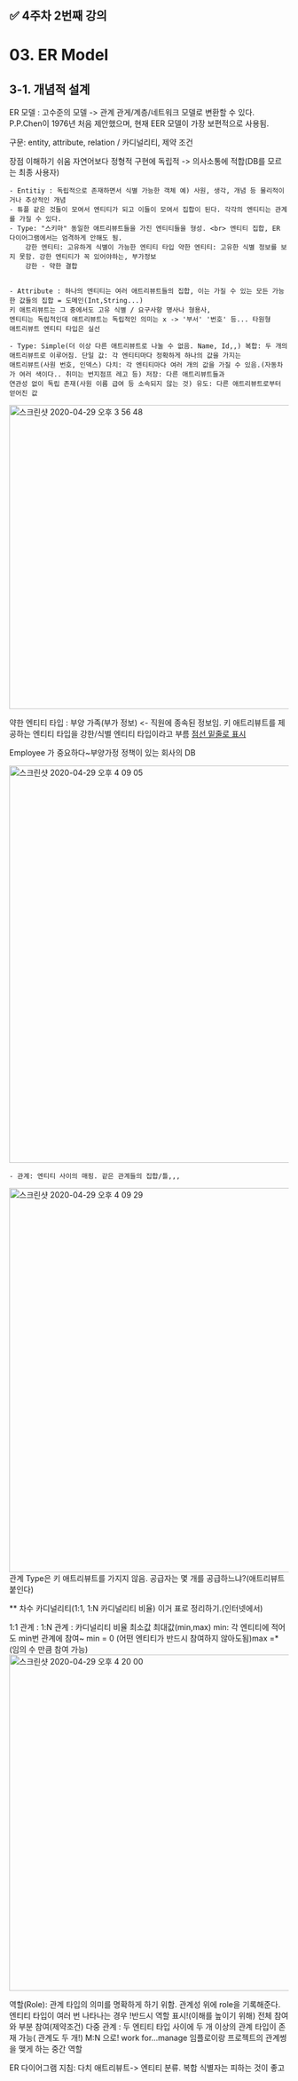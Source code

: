 ## ✅  4주차 2번째 강의


# 03. ER Model

## 3-1. 개념적 설계

ER 모델 : 고수준의 모델 -> 관계 관게/계층/네트워크 모델로 변환할 수 있다. <br>
P.P.Chen이 1976년 처음 제안했으며, 현재 EER 모델이 가장 보편적으로 사용됨.

구문: entity, attribute, relation / 카디널리티, 제약 조건

장점
이해하기 쉬움
자연어보다 정형적
구현에 독립적 -> 의사소통에 적합(DB를 모르는 최종 사용자)

    - Entitiy : 독립적으로 존재하면서 식별 가능한 객체 예) 사원, 생각, 개념 등 물리적이거나 추상적인 개념
    - 튜플 같은 것들이 모여서 엔티티가 되고 이들이 모여서 집합이 된다. 각각의 엔티티는 관계를 가질 수 있다.
    - Type: "스키마" 동일한 애트리뷰트들을 가진 엔티티들을 형성. <br> 엔티티 집합, ER 다이어그램에서는 엄격하게 안해도 됨.
        강한 엔티티: 고유하게 식별이 가능한 엔티티 타입 약한 엔티티: 고유한 식별 정보를 보지 못함. 강한 엔티티가 꼭 있어야하는, 부가정보
        강한 - 약한 결합
   
        
    - Attribute : 하나의 엔티티는 여러 애트리뷰트들의 집합, 이는 가질 수 있는 모든 가능한 값들의 집합 = 도메인(Int,String...)
    키 애트리뷰트는 그 중에서도 고유 식별 / 요구사항 명사나 형용사, 
    엔티티는 독립적인데 애트리뷰트는 독립적인 의미는 x -> '부서' '번호' 등... 타원형
    애트리뷰트 엔티티 타입은 실선
    
    - Type: Simple(더 이상 다른 애트리뷰트로 나눌 수 없음. Name, Id,,) 복합: 두 개의 애트리뷰트로 이루어짐. 단일 값: 각 엔티티마다 정확하게 하나의 값을 가지는 
    애트리뷰트(사원 번호, 인덱스) 다치: 각 엔티티마다 여러 개의 값을 가질 수 있음.(자동차가 여러 색이다.. 취미는 번지점프 레고 등) 저장: 다른 애트리뷰트들과
    연관성 없이 독립 존재(사원 이름 급여 등 소속되지 않는 것) 유도: 다른 애트리뷰트로부터 얻어진 값
   <img width="548" alt="스크린샷 2020-04-29 오후 3 56 48" src="https://user-images.githubusercontent.com/35520314/80568745-873ad880-8a32-11ea-82e9-f1c40c1bb862.png">
   
약한 엔티티 타입 : 부양 가족(부가 정보) <- 직원에 종속된 정보임. 키 애트리뷰트를 제공하는 엔티티 타입을 강한/식별 엔티티 타입이라고 부름 <u>점선 밑줄로 표시</u>

Employee 가 중요하다~부양가정 정책이 있는 회사의 DB

<img width="716" alt="스크린샷 2020-04-29 오후 4 09 05" src="https://user-images.githubusercontent.com/35520314/80569355-c1f14080-8a33-11ea-8848-1d8ab0f59593.png">

    - 관계: 엔티티 사이의 매핑. 같은 관계들의 집합/틀,,,  

<img width="693" alt="스크린샷 2020-04-29 오후 4 09 29" src="https://user-images.githubusercontent.com/35520314/80569395-cfa6c600-8a33-11ea-9acd-b0bb932264a7.png">
    관계 Type은 키 애트리뷰트를 가지지 않음. 공급자는 몇 개를 공급하느냐?(애트리뷰트 붙인다)
  

** 차수 카디널리티(1:1, 1:N 카디널리티 비율) 이거 표로 정리하기.(인터넷에서)

1:1 관계 : 
1:N 관계 : 
카디널리티 비율 최소값 최대값(min,max) min: 각 엔티티에 적어도 min번 관계에 참여~
min = 0 (어떤 엔티티가 반드시 참여하지 않아도됨)max =* (임의 수 만큼 참여 가능)
<img width="606" alt="스크린샷 2020-04-29 오후 4 20 00" src="https://user-images.githubusercontent.com/35520314/80570157-47c1bb80-8a35-11ea-845f-05a0aef8c2c9.png">

역할(Role): 관계 타입의 의미를 명확하게 하기 위함. 관계성 위에 role을 기록해준다. 엔티티 타입이 여러 번 나타나는 경우 !반드시 역할 표시!(이해를 높이기 위해)
전체 참여와 부분 참여(제약조건)
다중 관계 : 두 엔티티 타입 사이에 두 개 이상의 관계 타입이 존재 가능( 관계도 두 개!) M:N 으로! work for...manage 임플로이랑 프로젝트의 관계썽을 맺게 하는 중간 역할


ER 다이어그램 지침: 다치 애트리뷰트-> 엔티티 분류.  복합 식별자는 피하는 것이 좋고 



